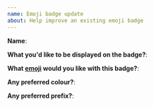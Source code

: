 ```yaml
---
name: Emoji badge update  
about: Help improve an existing emoji badge
---
```


<!-- 
For requesting a new emoji badge fill out the details below.
Requests for anything related to illegal services will be declined. 
If in doubt open an issue to get it reviewed.
-->

**Name**:     

**What you'd like to be displayed on the badge?**:     

**What [emoji](https://emojipedia.org/) would you like with this badge?**:   

**Any preferred colour?**:    

**Any preferred prefix?**:     

 

